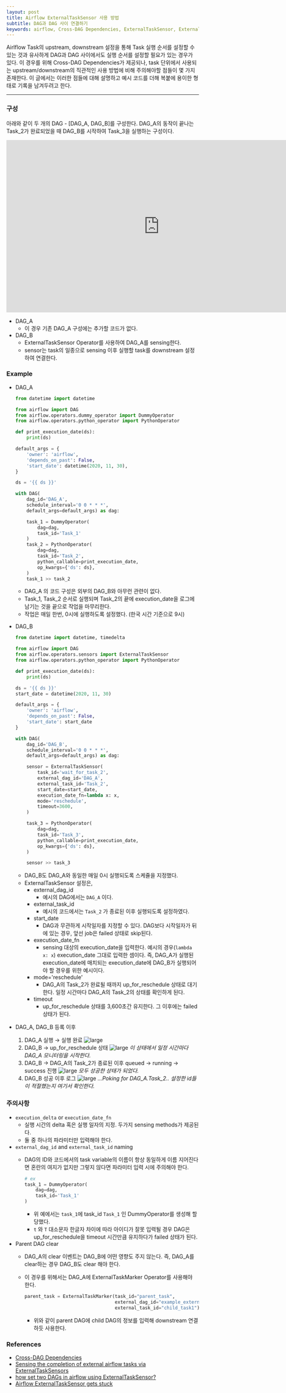 ```yaml
---
layout: post
title: Airflow ExternalTaskSensor 사용 방법
subtitle: DAG과 DAG 사이 연결하기
keywords: airflow, Cross-DAG Dependencies, ExternalTaskSensor, ExternalTaskMarker
---
```



Airlflow Task의 upstream, downstream 설정을 통해 Task 실행 순서를 설정할 수 있는 것과 유사하게 DAG과 DAG 사이에서도 실행 순서를 설정할 필요가 있는 경우가 있다. 이 경우를 위해 Cross-DAG Dependencies가 제공되나, task 단위에서 사용되는 upstream/downstream의 직관적인 사용 방법에 비해 주의해야할 점들이 몇 가지 존재한다. 이 글에서는 이러한 점들에 대해 설명하고 예시 코드를 더해 복붙에 용이한 형태로 기록을 남겨두려고 한다. 

---

### 구성

아래와 같이 두 개의 DAG - [DAG_A, DAG_B]를 구성한다. DAG_A의 동작이 끝나는 Task_2가 완료되었을 때 DAG_B를 시작하여 Task_3을 실행하는 구성이다.

<iframe style="border:none" width="800" height="450" src="https://whimsical.com/embed/94gbinBtJA7y2Un95mjARD"></iframe>

- DAG_A
    - 이 경우 기존 DAG_A 구성에는 추가할 코드가 없다.
- DAG_B
    - ExternalTaskSensor Operator를 사용하여 DAG_A를 sensing한다.
    - sensor는 task의 일종으로 sensing 이후 실행할 task를 downstream 설정하여 연결한다.

### Example

- DAG_A

    ```python
    from datetime import datetime

    from airflow import DAG
    from airflow.operators.dummy_operator import DummyOperator
    from airflow.operators.python_operator import PythonOperator

    def print_execution_date(ds):
        print(ds)

    default_args = {
        'owner': 'airflow',
        'depends_on_past': False,
        'start_date': datetime(2020, 11, 30),
    }

    ds = '{{ ds }}'

    with DAG(
        dag_id='DAG_A', 
        schedule_interval='0 0 * * *',
        default_args=default_args) as dag:

        task_1 = DummyOperator(
            dag=dag,
            task_id='Task_1'
        )
        task_2 = PythonOperator(
            dag=dag,
            task_id='Task_2',
            python_callable=print_execution_date,
            op_kwargs={'ds': ds},
        )
        task_1 >> task_2
    ```

    - DAG_A 의 코드 구성은 외부의 DAG_B와 아무런 관련이 없다.
    - Task_1, Task_2 순서로 실행되며 Task_2의 끝에 execution_date을 로그에 남기는 것을 끝으로 작업을 마무리한다.
    - 작업은 매일 한번, 0시에 실행하도록 설정했다. (한국 시간 기준으로 9시)
- DAG_B

    ```python
    from datetime import datetime, timedelta

    from airflow import DAG
    from airflow.operators.sensors import ExternalTaskSensor
    from airflow.operators.python_operator import PythonOperator

    def print_execution_date(ds):
        print(ds)

    ds = '{{ ds }}'
    start_date = datetime(2020, 11, 30)

    default_args = {
        'owner': 'airflow',
        'depends_on_past': False,
        'start_date': start_date
    }

    with DAG(
        dag_id='DAG_B', 
        schedule_interval='0 0 * * *',
        default_args=default_args) as dag:

        sensor = ExternalTaskSensor(
            task_id='wait_for_task_2',
            external_dag_id='DAG_A',
            external_task_id='Task_2',
            start_date=start_date,
            execution_date_fn=lambda x: x,
            mode='reschedule',
            timeout=3600,
        )

        task_3 = PythonOperator(
            dag=dag,
            task_id='Task_3',
            python_callable=print_execution_date,
            op_kwargs={'ds': ds},
        )

        sensor >> task_3
    ```
    - DAG_B도 DAG_A와 동일한 매일 0시 실행되도록 스케쥴을 지정했다.
    - ExternalTaskSensor 설정은, 
        - external_dag_id
            - 예시의 DAG에서는 `DAG_A` 이다.
        - external_task_id
            - 예시의 코드에서는 `Task_2` 가 종료된 이후 실행되도록 설정하였다.
        - start_date
            - DAG과 무관하게 시작일자를 지정할 수 있다. DAG보다 시작일자가 뒤에 있는 경우, 앞선 job은 failed 상태로 skip된다.
        - execution_date_fn
            - sensing 대상의 execution_date을 입력한다. 예시의 경우(`lambda x: x`) execution_date 그대로 입력한 셈이다. 즉, DAG_A가 실행된 execution_date에 매치되는 execution_date에 DAG_B가 실행되어야 할 경우를 위한 예시이다.
        - mode='reschedule'
            - DAG_A의 Task_2가 완료될 때까지 up_for_reschedule 상태로 대기한다. 일정 시간마다 DAG_A의 Task_2의 상태를 확인하게 된다.
        - timeout
            - up_for_reschedule 상태를 3,600초간 유지한다. 그 이후에는 failed 상태가 된다.

- DAG_A, DAG_B 등록 이후
    1. DAG_A 실행 → 실행 완료
        ![large](/assets/2020/externalTaskSensor-dag-a-success.png)
    2. DAG_B → up_for_reschedule 상태 
        ![large](/assets/2020/externalTaskSensor-up-for-reschedule.png) *이 상태에서 일정 시간마다 DAG_A 모니터링을 시작한다.*
    3. DAG_B → DAG_A의 Task_2가 종료된 이후 queued → running → success 진행
        ![large](/assets/2020/externalTaskSensor-success.png) *모두 성공한 상태가 되었다.*
    4. DAG_B 성공 이후 로그
        ![large](/assets/2020/externalTaskSensor-success-log.png) *...Poking for DAG_A.Task_2.. 설정한 id들이 적절했는지 여기서 확인한다.*

### 주의사항

- `execution_delta` or `execution_date_fn`
    - 실행 시간의 delta 혹은 실행 일자의 지정. 두가지 sensing methods가 제공된다.
    - 둘 중 하나의 파라미터만 입력해야 한다.
- `external_dag_id` and `external_task_id` naming
    - DAG의 ID와 코드에서의 task variable의 이름이 항상 동일하게 이름 지어진다면 혼란의 여지가 없지만 그렇지 않다면 파라미터 입력 시에 주의해야 한다.

        ```python
        # ex
        task_1 = DummyOperator(
            dag=dag,
            task_id='Task_1'
        )
        ```

        - 위 예에서는 `task_1`에 task_id `Task_1` 인 DummyOperator를 생성해 할당했다.
        - `t` 와 `T` 대소문자 한글자 차이에 따라 아이디가 잘못 입력될 경우 DAG은 up_for_reschedule을 timeout 시간만큼 유지하다가 failed 상태가 된다.
- Parent DAG clear
    - DAG_A의 clear 이벤트는 DAG_B에 어떤 영향도 주지 않는다. 즉, DAG_A를 clear하는 경우 DAG_B도 clear 해야 한다.
    - 이 경우를 위해서는 DAG_A에 ExternalTaskMarker Operator를 사용해야 한다.

        ```python
        parent_task = ExternalTaskMarker(task_id="parent_task",
                                         external_dag_id="example_external_task_marker_child",
                                         external_task_id="child_task1")
        ```

        - 위와 같이 parent DAG에 child DAG의 정보를 입력해 downstream 연결하듯 사용한다.

### References

- [Cross-DAG Dependencies](https://airflow.apache.org/docs/stable/howto/operator/external.html)
- [Sensing the completion of external airflow tasks via ExternalTaskSensors](https://medium.com/@fninsiima/sensing-the-completion-of-external-airflow-tasks-827344d03142)
- [how set two DAGs in airflow using ExternalTaskSensor?](https://stackoverflow.com/questions/52003489/how-set-two-dags-in-airflow-using-externaltasksensor)
- [Airflow ExternalTaskSensor gets stuck](https://stackoverflow.com/questions/46807297/airflow-externaltasksensor-gets-stuck)